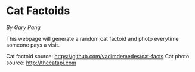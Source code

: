 # Cat Factoids
_By Gary Pang_

This webpage will generate a random cat factoid and photo everytime someone pays a visit.

Cat factoid source: https://github.com/vadimdemedes/cat-facts
Cat photo source: http://thecatapi.com